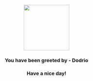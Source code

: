 <p align="center">
    <img src="https://raw.githubusercontent.com/PokeAPI/sprites/master/sprites/pokemon/85.png" width="150" height="150">
</p>
<h3 align="center">You have been greeted by - <b>Dodrio</b></h3>
<h3 align="center">Have a nice day!</h3>
